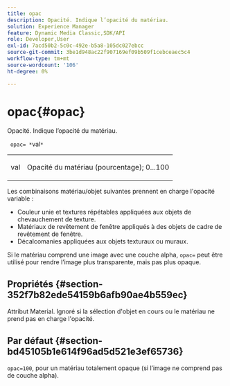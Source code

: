 ```yaml
---
title: opac
description: Opacité. Indique l’opacité du matériau.
solution: Experience Manager
feature: Dynamic Media Classic,SDK/API
role: Developer,User
exl-id: 7acd50b2-5c0c-492e-b5a8-105dc027ebcc
source-git-commit: 3be1d948ac22f907169ef09b509f1cebceaec5c4
workflow-type: tm+mt
source-wordcount: '106'
ht-degree: 0%

---
```


# opac{#opac}

Opacité. Indique l’opacité du matériau.

` opac= *`val`*`

<table id="simpletable_6AB8CD75F526469FBC9FEAE049792EF2"> 
 <tr class="strow"> 
  <td class="stentry"> <p> <span class="varname"> val </span> </p> </td> 
  <td class="stentry"> <p>Opacité du matériau (pourcentage); 0...100 </p> </td> 
 </tr> 
</table>

Les combinaisons matériau/objet suivantes prennent en charge l&#39;opacité variable :

* Couleur unie et textures répétables appliquées aux objets de chevauchement de texture.
* Matériaux de revêtement de fenêtre appliqués à des objets de cadre de revêtement de fenêtre.
* Décalcomanies appliquées aux objets texturaux ou muraux.

Si le matériau comprend une image avec une couche alpha, `opac=` peut être utilisé pour rendre l’image plus transparente, mais pas plus opaque.

## Propriétés {#section-352f7b82ede54159b6afb90ae4b559ec}

Attribut Material. Ignoré si la sélection d&#39;objet en cours ou le matériau ne prend pas en charge l&#39;opacité.

## Par défaut {#section-bd45105b1e614f96ad5d521e3ef65736}

`opac=100`, pour un matériau totalement opaque (si l’image ne comprend pas de couche alpha).
